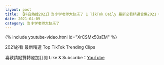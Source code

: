 ```yaml
---
layout: post
title: 【抖音熱搜2021】当小学老师太快乐了 1 TikTok Daily 最新必看精選合集2021 04 09
date: 2021-04-09
category: 当小学老师太快乐了
---
```


{% include youtube-video.html id="XrCSMx50sEM" %}

2021必看 最新精選 Top TikTok Trending Clips

喜歡請點贊轉發加訂閱 Like & Subscribe：[YouTube](https://www.youtube.com/channel/UCAoR7VcanIPd04uEq_GIylA/videos)


